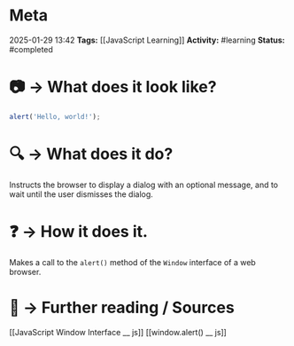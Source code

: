 # Meta
2025-01-29 13:42
**Tags:** [[JavaScript Learning]]
**Activity:** #learning
**Status:** #completed 

# 📷 → What does it look like?
```JavaScript title:example.js
alert('Hello, world!');
```

# 🔍 → What does it do?
Instructs the browser to display a dialog with an optional message, and to wait until the user dismisses the dialog.

# ❓ → How it does it.
Makes a call to the `alert()` method of the `Window` interface of a web browser.

# 📑 → Further reading / Sources
[[JavaScript Window Interface __ js]]
[[window.alert() __ js]]


